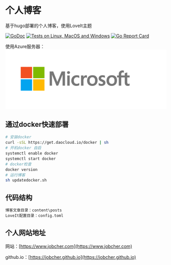 # 个人博客
基于hugo部署的个人博客，使用LoveIt主题

[![GoDoc](https://godoc.org/github.com/gohugoio/hugo?status.svg)](https://godoc.org/github.com/jobcher/blog)
[![Tests on Linux, MacOS and Windows](https://github.com/gohugoio/hugo/workflows/Test/badge.svg)](https://github.com/jobcher/blog/actions?query=workflow%3ATest)
[![Go Report Card](https://goreportcard.com/badge/github.com/gohugoio/hugo)](https://goreportcard.com/report/github.com/jobcher/blog)

使用Azure服务器：  
![azure](./static/images/image.gif)
## 通过docker快速部署
```sh
# 安装docker
curl -sSL https://get.daocloud.io/docker | sh
# 开机docker 自启
systemctl enable docker
systemctl start docker
# docker检查
docker version
# 运行博客
sh updatedocker.sh
```
## 代码结构
```sh
博客文章目录：content\posts
LoveIt配置目录：config.toml
```

## 个人网站地址
网站：[https://www.jobcher.com](https://www.jobcher.com)  
  
github.io：[https://jobcher.github.io](https://jobcher.github.io)